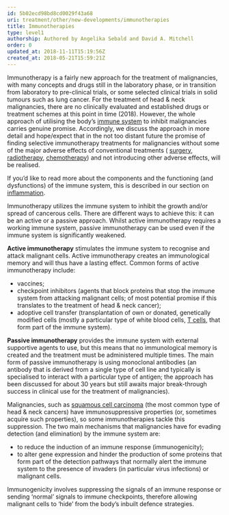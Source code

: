 ```yaml
---
id: 5b02ecd98bd8cd0029f43a68
uri: treatment/other/new-developments/immunotherapies
title: Immunotherapies
type: level1
authorship: Authored by Angelika Sebald and David A. Mitchell
order: 0
updated_at: 2018-11-11T15:19:56Z
created_at: 2018-05-21T15:59:21Z
---
```


<p>Immunotherapy is a fairly new approach for the treatment of malignancies,
    with many concepts and drugs still in the laboratory phase,
    or in transition from laboratory to pre-clinical trials,
    or some selected clinical trials in solid tumours such as
    lung cancer. For the treatment of head &amp; neck malignancies,
    there are no clinically evaluated and established drugs or
    treatment schemes at this point in time (2018). However,
    the whole approach of utilising the body’s <a href="/treatment/other/medication/inflammation/more-info">immune system</a>    to inhibit malignancies carries genuine promise. Accordingly,
    we discuss the approach in more detail and hope/expect that
    in the not too distant future the promise of finding selective
    immunotherapy treatments for malignancies without some of
    the major adverse effects of conventional treatments (
    <a href="/treatment/surgery">surgery</a>, <a href="/treatment/radiotherapy">radiotherapy</a>,
        <a href="/treatment/chemotherapy">chemotherapy</a>) and
        not introducing other adverse effects, will be realised.</p>
<aside>
    <p>If you’d like to read more about the components and the functioning
        (and dysfunctions) of the immune system, this is described
        in our section on <a href="/treatment/other/medication/inflammation">inflammation</a>.</p>
</aside>
<p>Immunotherapy utilizes the immune system to inhibit the growth
    and/or spread of cancerous cells. There are different ways
    to achieve this: it can be an active or a passive approach.
    Whilst active immunotherapy requires a working immune system,
    passive immunotherapy can be used even if the immune system
    is significantly weakened.</p>
<p><strong>Active immunotherapy</strong> stimulates the immune system
    to recognise and attack malignant cells. Active immunotherapy
    creates an immunological memory and will thus have a lasting
    effect. Common forms of active immunotherapy include:</p>
<ul>
    <li>vaccines;</li>
    <li>checkpoint inhibitors (agents that block proteins that stop
        the immune system from attacking malignant cells; of
        most potential promise if this translates to the treatment
        of head &amp; neck cancer);</li>
    <li>adoptive cell transfer (transplantation of own or donated,
        genetically modified cells (mostly a particular type
        of white blood cells, <a href="/treatment/other/medication/inflammation/more-info">T cells</a>,
        that form part of the immune system).</li>
</ul>
<p><strong>Passive immunotherapy</strong> provides the immune system
    with external supportive agents to use, but this means that
    no immunological memory is created and the treatment must
    be administered multiple times. The main form of passive
    immunotherapy is using monoclonal antibodies (an antibody
    that is derived from a single type of cell line and typically
    is specialised to interact with a particular type of antigen;
    the approach has been discussed for about 30 years but still
    awaits major break-through success in clinical use for the
    treatment of malignancies).</p>
<p>Malignancies, such as <a href="/diagnosis/a-z/cancer/mouth-cancer/detailed">squamous cell carcinoma</a>    (the most common type of head &amp; neck cancers) have immunosuppressive
    properties (or, sometimes acquire such properties), so some
    immunotherapies tackle this suppression. The two main mechanisms
    that malignancies have for evading detection (and elimination)
    by the immune system are:</p>
<ul>
    <li>to reduce the induction of an immune response (immunogenicity);</li>
    <li>to alter gene expression and hinder the production of some
        proteins that form part of the detection pathways that
        normally alert the immune system to the presence of invaders
        (in particular virus infections) or malignant cells.</li>
</ul>
<p>Immunogenicity involves suppressing the signals of an immune
    response or sending ‘normal’ signals to immune checkpoints,
    therefore allowing malignant cells to ‘hide’ from the body’s
    inbuilt defence strategies.</p>
